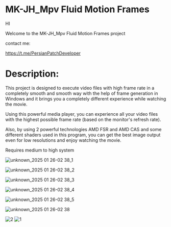 # MK-JH_Mpv Fluid Motion Frames

HI

 Welcome to the MK-JH_Mpv Fluid Motion Frames project

contact me:

https://t.me/PersianPatchDeveloper


Description:
=

This project is designed to execute video files with high frame rate in a completely smooth and smooth way with the help of frame generation in Windows and it brings you a completely different experience while watching the movie.

Using this powerful media player, you can experience all your video files with the highest possible frame rate (based on the monitor's refresh rate).

Also, by using 2 powerful technologies AMD FSR and AMD CAS and some different shaders used in this program, you can get the best image output even for low resolutions and enjoy watching the movie.

Requires medium to high system

![unknown_2025 01 26-02 38_1](https://github.com/user-attachments/assets/a4563669-9a19-47e5-a379-8ff1535b3dd3)

![unknown_2025 01 26-02 38_2](https://github.com/user-attachments/assets/110993f1-4a62-41a1-9ec1-9e48095969c4)

![unknown_2025 01 26-02 38_3](https://github.com/user-attachments/assets/e383143b-ec03-4272-a3dc-82cf31f70480)

![unknown_2025 01 26-02 38_4](https://github.com/user-attachments/assets/f545a35b-85f1-4630-b1c7-0e9bcfa6c9d0)

![unknown_2025 01 26-02 38_5](https://github.com/user-attachments/assets/30bb29e4-1d66-48b4-986a-d359862f34b4)

![unknown_2025 01 26-02 38](https://github.com/user-attachments/assets/b5387478-e85c-46d4-b609-7afb38123855)

![2](https://github.com/user-attachments/assets/f75abcd4-fa83-44e2-8cb2-1dd471b16e7d)
![1](https://github.com/user-attachments/assets/0a41a014-f208-4ef0-a8d0-302686d18dde)
